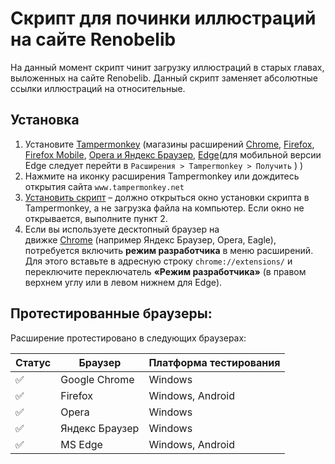 # Cкрипт для починки иллюстраций на сайте Renobelib
На данный момент скрипт чинит загрузку иллюстраций в старых главах, выложенных на сайте Renobelib. Данный скрипт заменяет абсолютные ссылки иллюстраций на относительные.
## Установка
1. Установите [Tampermonkey](https://www.tampermonkey.net/index.php) (магазины расширений [Chrome](https://chromewebstore.google.com/detail/dhdgffkkebhmkfjojejmpbldmpobfkfo), [Firefox](https://addons.mozilla.org/en-US/firefox/addon/tampermonkey/), [Firefox Mobile](https://addons.mozilla.org/ru/android/addon/tampermonkey/), [Opera и Яндекс Браузер](https://addons.opera.com/en/extensions/details/tampermonkey-beta/), [Edge](https://microsoftedge.microsoft.com/addons/detail/iikmkjmpaadaobahmlepeloendndfphd)(для мобильной версии Edge следует перейти в `Расширения > Tampermonkey > Получить` ) )
2. Нажмите на иконку расширения Tampermonkey или дождитесь открытия сайта `www.tampermonkey.net`
3. [Установить скрипт](https://raw.githubusercontent.com/TranslatorGen13/TM-RLibImgFix/refs/heads/main/TM-RLibImgFix.user.js) – должно открыться окно установки скрипта в Tampermonkey, а не загрузка файла на компьютер. Если окно не открывается, выполните пункт 2.
4. Если вы используете десктопный браузер на движке [Chrome](https://www.tampermonkey.net/faq.php#Q209) (например Яндекс Браузер, Opera, Eagle), потребуется включить **режим разработчика** в меню расширений. Для этого вставьте в адресную строку `chrome://extensions/` и переключите переключатель **«Режим разработчика»** (в правом верхнем углу или в левом нижнем для Edge).
## Протестированные браузеры:
Расширение протестировано в следующих браузерах:

| Статус | Браузер        | Платформа тестирования |
| - | -------------- | ---------------------- |
| ✅      | Google Chrome  | Windows                |
| ✅      | Firefox        | Windows, Android       |
| ✅      | Opera          | Windows                |
| ✅      | Яндекс Браузер | Windows                |
| ✅      | MS Edge        | Windows, Android       |
